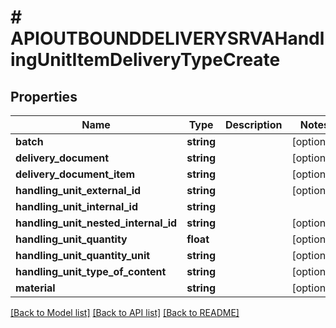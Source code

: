 # # APIOUTBOUNDDELIVERYSRVAHandlingUnitItemDeliveryTypeCreate

## Properties

Name | Type | Description | Notes
------------ | ------------- | ------------- | -------------
**batch** | **string** |  | [optional]
**delivery_document** | **string** |  | [optional]
**delivery_document_item** | **string** |  | [optional]
**handling_unit_external_id** | **string** |  | [optional]
**handling_unit_internal_id** | **string** |  |
**handling_unit_nested_internal_id** | **string** |  | [optional]
**handling_unit_quantity** | **float** |  | [optional]
**handling_unit_quantity_unit** | **string** |  | [optional]
**handling_unit_type_of_content** | **string** |  | [optional]
**material** | **string** |  | [optional]

[[Back to Model list]](../../README.md#models) [[Back to API list]](../../README.md#endpoints) [[Back to README]](../../README.md)
